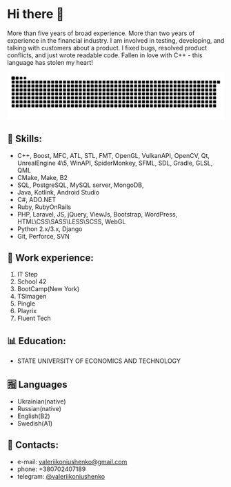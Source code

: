 # Hi there 👋

More than five years of broad experience. More than two years of experience in the financial industry. I am involved in testing, developing, and talking with customers about a product. I fixed bugs, resolved product conflicts, and just wrote readable code. Fallen in love with C++ - this language has stolen my heart!

<p align="center">
<picture>
  <source media="(prefers-color-scheme: dark)" srcset="https://raw.githubusercontent.com/valeriikoniushenko/valeriikoniushenko/output/github-contribution-grid-snake-dark.svg">
  <source media="(prefers-color-scheme: light)" srcset="https://raw.githubusercontent.com/valeriikoniushenko/valeriikoniushenko/output/github-contribution-grid-snake.svg">
  <img alt="github contribution grid snake animation" src="https://raw.githubusercontent.com/valeriikoniushenko/valeriikoniushenko/output/github-contribution-grid-snake.svg">
</picture>

## 🔗 Skills:
- C++, Boost, MFC, ATL, STL, FMT, OpenGL, VulkanAPI, OpenCV, Qt, UnrealEngine 4\5, WinAPI, SpiderMonkey, SFML, SDL, Gradle, GLSL, QML
- CMake, Make, B2
- SQL, PostgreSQL, MySQL server, MongoDB,
- Java, Kotlink, Android Studio
- C#, ADO.NET
- Ruby, RubyOnRails
- PHP, Laravel, JS, jQuery, ViewJs, Bootstrap, WordPress, HTML\CSS\SASS\LESS\SCSS, WebGL
- Python 2.x/3.x, Django
- Git, Perforce, SVN

## 🔧 Work experience:
1. IT Step
2. School 42
3. BootCamp(New York)
5. TSImagen
6. Pingle
7. Playrix
8. Fluent Tech

## 📊 Education:
- STATE UNIVERSITY OF ECONOMICS AND TECHNOLOGY

## 🈯 Languages
- Ukrainian(native)
- Russian(native)
- English(B2)
- Swedish(A1)
  
## 📨 Contacts:
- e-mail: valeriikoniushenko@gmail.com
- phone: +380702407189
- telegram: [@valeriikoniushenko](https://t.me/valeriikoniushenko)

